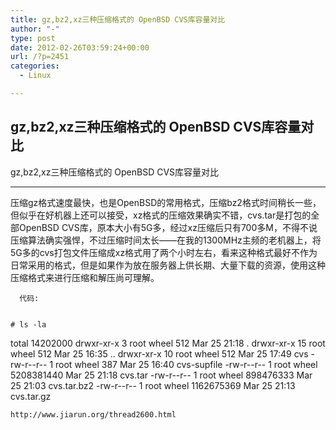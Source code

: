 ```yaml
---
title: gz,bz2,xz三种压缩格式的 OpenBSD CVS库容量对比
author: "-"
type: post
date: 2012-02-26T03:59:24+00:00
url: /?p=2451
categories:
  - Linux

---
```

## gz,bz2,xz三种压缩格式的 OpenBSD CVS库容量对比

  gz,bz2,xz三种压缩格式的 OpenBSD CVS库容量对比

<hr size="1" />


  压缩gz格式速度最快，也是OpenBSD的常用格式，压缩bz2格式时间稍长一些，但似乎在好机器上还可以接受，xz格式的压缩效果确实不错，cvs.tar是打包的全部OpenBSD CVS库，原本大小有5G多，经过xz压缩后只有700多M，不得不说压缩算法确实强悍，不过压缩时间太长——在我的1300MHz主频的老机器上，将5G多的cvs打包文件压缩成xz格式用了两个小时左右，看来这种格式最好不作为日常采用的格式，但是如果作为放在服务器上供长期、大量下载的资源，使用这种压缩格式来进行压缩和解压尚可理解。 
  
    
      代码:
    
    
    # ls -la
total 14202000
drwxr-xr-x   3 root  wheel         512 Mar 25 21:18 .
drwxr-xr-x  15 root  wheel         512 Mar 25 16:35 ..
drwxr-xr-x  10 root  wheel         512 Mar 25 17:49 cvs
-rw-r--r--   1 root  wheel         387 Mar 25 16:40 cvs-supfile
-rw-r--r--   1 root  wheel  5208381440 Mar 25 21:18 cvs.tar
-rw-r--r--   1 root  wheel   898476333 Mar 25 21:03 cvs.tar.bz2
-rw-r--r--   1 root  wheel  1162675369 Mar 25 21:13 cvs.tar.gz
    
    
    
    http://www.jiarun.org/thread2600.html
  
